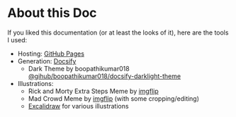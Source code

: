 # About this Doc

If you liked this documentation (or at least the looks of it), here are the tools I used:
- Hosting: [GitHub Pages](https://pages.github.com/)
- Generation: [Docsify](https://docsify.js.org/#/)
    - Dark Theme by boopathikumar018  [@gihub/boopathikumar018/docsify-darklight-theme](https://github.com/boopathikumar018/docsify-darklight-theme)
- Illustrations:
    - Rick and Morty Extra Steps Meme by [imgflip](https://imgflip.com/memegenerator/88661119/rick-and-morty-extra-steps)
    - Mad Crowd Meme by [imgflip](https://imgflip.com/memegenerator/192596849/Mad-crowd-happy-crowd) (with some cropping/editing)
    - [Excalidraw](https://excalidraw.com/) for various illustrations